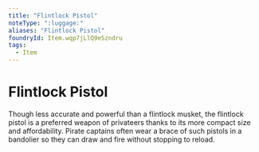 ```yaml
---
title: "Flintlock Pistol"
noteType: ":luggage:"
aliases: "Flintlock Pistol"
foundryId: Item.wqp7jLlQ9eSzndru
tags:
  - Item
---
```


# Flintlock Pistol

Though less accurate and powerful than a flintlock musket, the flintlock pistol is a preferred weapon of privateers thanks to its more compact size and affordability. Pirate captains often wear a brace of such pistols in a bandolier so they can draw and fire without stopping to reload.
